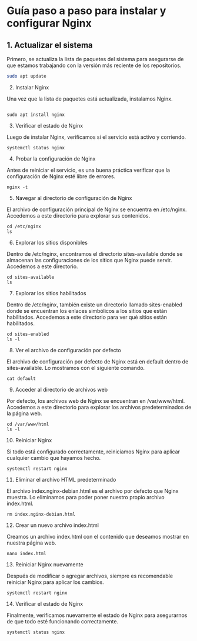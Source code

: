 # Guía paso a paso para instalar y configurar Nginx

## 1. Actualizar el sistema

Primero, se actualiza la lista de paquetes del sistema para asegurarse de que estamos trabajando con la versión más reciente de los repositorios.

```bash
sudo apt update
```

2. Instalar Nginx

Una vez que la lista de paquetes está actualizada, instalamos Nginx.
```

sudo apt install nginx
```

3. Verificar el estado de Nginx

Luego de instalar Nginx, verificamos si el servicio está activo y corriendo.
```
systemctl status nginx
```
4. Probar la configuración de Nginx

Antes de reiniciar el servicio, es una buena práctica verificar que la configuración de Nginx esté libre de errores.
```
nginx -t
```
5. Navegar al directorio de configuración de Nginx

El archivo de configuración principal de Nginx se encuentra en /etc/nginx. Accedemos a este directorio para explorar sus contenidos.
```
cd /etc/nginx
ls
```
6. Explorar los sitios disponibles

Dentro de /etc/nginx, encontramos el directorio sites-available donde se almacenan las configuraciones de los sitios que Nginx puede servir. Accedemos a este directorio.
```
cd sites-available
ls
```
7. Explorar los sitios habilitados

Dentro de /etc/nginx, también existe un directorio llamado sites-enabled donde se encuentran los enlaces simbólicos a los sitios que están habilitados. Accedemos a este directorio para ver qué sitios están habilitados.
```
cd sites-enabled
ls -l
```
8. Ver el archivo de configuración por defecto

El archivo de configuración por defecto de Nginx está en default dentro de sites-available. Lo mostramos con el siguiente comando.
```
cat default
```
9. Acceder al directorio de archivos web

Por defecto, los archivos web de Nginx se encuentran en /var/www/html. Accedemos a este directorio para explorar los archivos predeterminados de la página web.
```
cd /var/www/html
ls -l
```
10. Reiniciar Nginx

Si todo está configurado correctamente, reiniciamos Nginx para aplicar cualquier cambio que hayamos hecho.
```
systemctl restart nginx
```
11. Eliminar el archivo HTML predeterminado

El archivo index.nginx-debian.html es el archivo por defecto que Nginx muestra. Lo eliminamos para poder poner nuestro propio archivo index.html.
```
rm index.nginx-debian.html
```
12. Crear un nuevo archivo index.html

Creamos un archivo index.html con el contenido que deseamos mostrar en nuestra página web.
```
nano index.html
```
13. Reiniciar Nginx nuevamente

Después de modificar o agregar archivos, siempre es recomendable reiniciar Nginx para aplicar los cambios.
```
systemctl restart nginx
```
14. Verificar el estado de Nginx

Finalmente, verificamos nuevamente el estado de Nginx para asegurarnos de que todo esté funcionando correctamente.
```
systemctl status nginx
```
